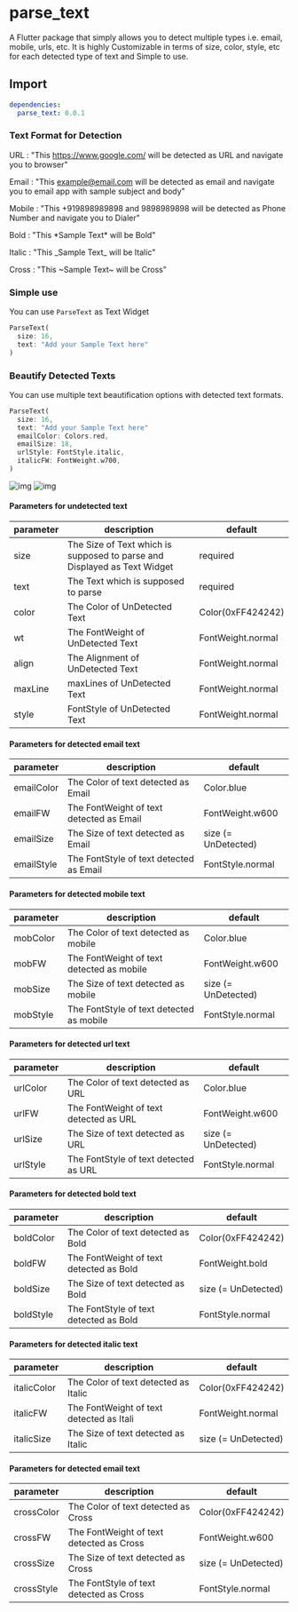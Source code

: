 # parse_text

A Flutter package that simply allows you to detect multiple types i.e. email, mobile, urls, etc.
It is highly Customizable in terms of size, color, style, etc for each detected type of text and Simple to use.


## Import

``` yaml
dependencies:
  parse_text: 0.0.1
```

### Text Format for Detection

URL : "This https://www.google.com/ will be detected as URL and navigate you to browser"

Email : "This example@email.com will be detected as email and navigate you to email app with sample subject and body"

Mobile : "This +919898989898 and 9898989898 will be detected as Phone Number and navigate you to Dialer"

Bold : "This \*Sample Text\* will be Bold"

Italic : "This \_Sample Text\_ will be Italic"

Cross : "This ~Sample Text~ will be Cross"


### Simple use

You can use `ParseText` as Text Widget

```dart
ParseText(
  size: 16,
  text: "Add your Sample Text here"
)
```

### Beautify Detected Texts

You can use multiple text beautification options with detected text formats.

```dart
ParseText(
  size: 16,
  text: "Add your Sample Text here"
  emailColor: Colors.red,
  emailSize: 18,
  urlStyle: FontStyle.italic,
  italicFW: FontWeight.w700,
)
```

![img](https://github.com/dubey2k/parse_text/blob/master/screenshots/parse_text_default.jpg) <!-- .element height="50%" width="50%" -->
![img](https://github.com/dubey2k/parse_text/blob/master/screenshots/parse_text_colors.jpg) <!-- .element height="50%" width="50%" -->



#### Parameters for undetected text

| parameter   | description                                                                           | default             |
| ----------- | ------------------------------------------------------------------------------------- | ------------------- |
| size        | The Size of Text which is supposed to parse and Displayed as Text Widget              | required            |
| text        | The Text which is supposed to parse                                                   | required            |
| color       | The Color of UnDetected Text                                                          | Color(0xFF424242)   |
| wt          | The FontWeight of UnDetected Text                                                     | FontWeight.normal   |
| align       | The Alignment of UnDetected Text                                                      | FontWeight.normal   |
| maxLine     | maxLines of UnDetected Text                                                           | FontWeight.normal   |
| style       | FontStyle of UnDetected Text                                                          | FontWeight.normal   |

#### Parameters for detected email text

| parameter   | description                                                                           | default             |
| ----------- | ------------------------------------------------------------------------------------- | ------------------- |
| emailColor  | The Color of text detected as Email                                                   | Color.blue          |
| emailFW     | The FontWeight of text detected as Email                                              | FontWeight.w600     |
| emailSize   | The Size of text detected as Email                                                    | size (= UnDetected) |
| emailStyle  | The FontStyle of text detected as Email                                               | FontStyle.normal    |

#### Parameters for detected mobile text

| parameter   | description                                                                           | default             |
| ----------- | ------------------------------------------------------------------------------------- | ------------------- |
| mobColor    | The Color of text detected as mobile                                                  | Color.blue          |
| mobFW       | The FontWeight of text detected as mobile                                             | FontWeight.w600     |
| mobSize     | The Size of text detected as mobile                                                   | size (= UnDetected) |
| mobStyle    | The FontStyle of text detected as mobile                                              | FontStyle.normal    |

#### Parameters for detected url text

| parameter   | description                                                                           | default             |
| ----------- | ------------------------------------------------------------------------------------- | ------------------- |
| urlColor    | The Color of text detected as URL                                                     | Color.blue          |
| urlFW       | The FontWeight of text detected as URL                                                | FontWeight.w600     |
| urlSize     | The Size of text detected as URL                                                      | size (= UnDetected) |
| urlStyle    | The FontStyle of text detected as URL                                                 | FontStyle.normal    |

#### Parameters for detected bold text

| parameter   | description                                                                           | default             |
| ----------- | ------------------------------------------------------------------------------------- | ------------------- |
| boldColor   | The Color of text detected as Bold                                                    | Color(0xFF424242)   |
| boldFW      | The FontWeight of text detected as Bold                                               | FontWeight.bold     |
| boldSize    | The Size of text detected as Bold                                                     | size (= UnDetected) |
| boldStyle   | The FontStyle of text detected as Bold                                                | FontStyle.normal    |

#### Parameters for detected italic text

| parameter   | description                                                                           | default             |
| ----------- | ------------------------------------------------------------------------------------- | ------------------- |
| italicColor  | The Color of text detected as Italic                                                 | Color(0xFF424242)   |
| italicFW     | The FontWeight of text detected as Itali                                             | FontWeight.normal   |
| italicSize   | The Size of text detected as Italic                                                  | size (= UnDetected) |

#### Parameters for detected email text

| parameter   | description                                                                           | default             |
| ----------- | ------------------------------------------------------------------------------------- | ------------------- |
| crossColor  | The Color of text detected as Cross                                                   | Color(0xFF424242)   |
| crossFW     | The FontWeight of text detected as Cross                                              | FontWeight.w600     |
| crossSize   | The Size of text detected as Cross                                                    | size (= UnDetected) |
| crossStyle  | The FontStyle of text detected as Cross                                               | FontStyle.normal    |
